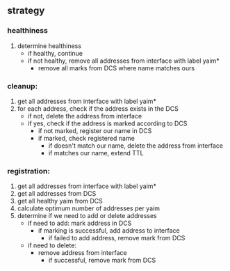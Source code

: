 ## strategy

### healthiness
1. determine healthiness
    - if healthy, continue
    - if not healthy, remove all addresses from interface with label yaim*
        - remove all marks from DCS where name matches ours

### cleanup:
1. get all addresses from interface with label yaim*
2. for each address, check if the address exists in the DCS
    - if not, delete the address from interface
    - if yes, check if the address is marked according to DCS
        - if not marked, register our name in DCS
        - if marked, check registered name
            - if doesn't match our name, delete the address from interface
            - if matches our name, extend TTL

### registration:
1. get all addresses from interface with label yaim*
2. get all addresses from DCS
3. get all healthy yaim from DCS
4. calculate optimum number of addresses per yaim
5. determine if we need to add or delete addresses
    - if need to add: mark address in DCS
        - if marking is successful, add address to interface
            - if failed to add address, remove mark from DCS
    - if need to delete:
        - remove address from interface
            - if successful, remove mark from DCS
